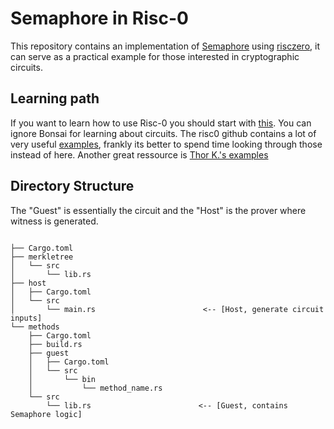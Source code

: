 # Semaphore in Risc-0

This repository contains an implementation of [Semaphore](https://github.com/semaphore-protocol/semaphore/blob/main/packages/circuits/semaphore.circom) using [risczero](https://www.risczero.com/), it can serve as a practical example for those interested in cryptographic circuits.

## Learning path

If you want to learn how to use Risc-0 you should start with [this](https://dev.risczero.com/api/zkvm/quickstart). You can ignore Bonsai for learning about circuits. The risc0 github contains a lot of very useful [examples](https://github.com/risc0/risc0/tree/ea88d8f39416509b4a3fd0e71c123d4eeb8c2b06/examples), frankly its better to spend time looking through those instead of here. Another great ressource is [Thor K.'s examples](https://github.com/thor314/circuit-examples)

## Directory Structure

The "Guest" is essentially the circuit and the "Host" is the prover where witness is generated.

```text

├── Cargo.toml
├── merkletree
│   └── src
│       └── lib.rs
├── host
│   ├── Cargo.toml
│   └── src
│       └── main.rs                        <-- [Host, generate circuit inputs]
└── methods
    ├── Cargo.toml
    ├── build.rs
    ├── guest
    │   ├── Cargo.toml
    │   └── src
    │       └── bin
    │           └── method_name.rs         
    └── src
        └── lib.rs                        <-- [Guest, contains Semaphore logic]
```
